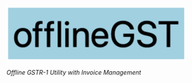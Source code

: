 <img src='/images/logo.png' width=419px height=130px>
<i><p style='font-size:10'>Offline GSTR-1 Utility with Invoice Management</p></i>
